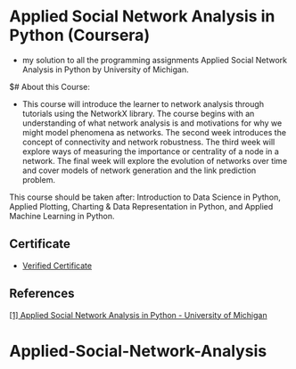 <!-- Coursera-Machine-Learning-Stanford is being sponsored by the following tool; please help to support us by taking a look and signing up to a free trial
<a href="https://tracking.gitads.io/?repo=Coursera-Machine-Learning-Stanford"><img src="https://images.gitads.io/Coursera-Machine-Learning-Stanford" alt="GitAds"/></a> -->

# Applied Social Network Analysis in Python (Coursera)
* my solution to all the programming assignments Applied Social Network Analysis in Python
by University of Michigan.

$# About this Course:
* This course will introduce the learner to network analysis through tutorials using the NetworkX library. The course begins with an understanding of what network analysis is and motivations for why we might model phenomena as networks. The second week introduces the concept of connectivity and network robustness. The third week will explore ways of measuring the importance or centrality of a node in a network. The final week will explore the evolution of networks over time and cover models of network generation and the link prediction problem.

This course should be taken after: Introduction to Data Science in Python, Applied Plotting, Charting & Data Representation in Python, and Applied Machine Learning in Python.

## Certificate
* [Verified Certificate](https://coursera.org/share/cc5925c6eb3975c0c0a4b51b3c2d45ec)

## References
[[1] Applied Social Network Analysis in Python - University of Michigan](https://www.coursera.org/learn/python-social-network-analysis/home/info)
# Applied-Social-Network-Analysis

